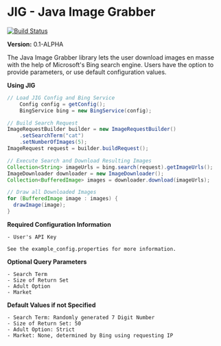 JIG - Java Image Grabber
==================

[![Build Status](https://travis-ci.org/twbarber/jig.svg?branch=master)](https://travis-ci.org/twbarber/jig)

**Version:** 0.1-ALPHA

The Java Image Grabber library lets the user download images en masse with the help of
Microsoft's Bing search engine. Users have the option to provide parameters, or use 
default configuration values.

**Using JIG**

```java
// Load JIG Config and Bing Service
    Config config = getConfig();
    BingService bing = new BingService(config);

// Build Search Request
ImageRequestBuilder builder = new ImageRequestBuilder()
    .setSearchTerm("cat")
    .setNumberOfImages(5);
ImageRequest request = builder.buildRequest();

// Execute Search and Download Resulting Images
Collection<String> imageUrls = bing.search(request).getImageUrls();
ImageDownloader downloader = new ImageDownloader();
Collection<BufferedImage> images = downloader.download(imageUrls);

// Draw all Downloaded Images
for (BufferedImage image : images) {
  drawImage(image);
}
```

**Required Configuration Information**

    - User's API Key

    See the example_config.properties for more information.

**Optional Query Parameters**

    - Search Term
    - Size of Return Set
    - Adult Option
    - Market

**Default Values if not Specified**

    - Search Term: Randomly generated 7 Digit Number
    - Size of Return Set: 50
    - Adult Option: Strict
    - Market: None, determined by Bing using requesting IP